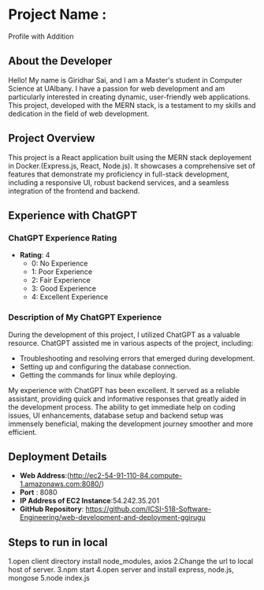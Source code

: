 # Project Name :
Profile with Addition

## About the Developer

Hello! My name is Giridhar Sai, and I am a Master's student in Computer Science at UAlbany. I have a passion for web development and am particularly interested in creating dynamic, user-friendly web applications. This project, developed with the MERN stack, is a testament to my skills and dedication in the field of web development.

## Project Overview

This project is a React application built using the MERN stack deployement in Docker.(Express.js, React, Node.js). It showcases a comprehensive set of features that demonstrate my proficiency in full-stack development, including a responsive UI, robust backend services, and a seamless integration of the frontend and backend.

## Experience with ChatGPT

### ChatGPT Experience Rating
- **Rating**: 4
  - 0: No Experience
  - 1: Poor Experience
  - 2: Fair Experience
  - 3: Good Experience
  - 4: Excellent Experience

### Description of My ChatGPT Experience
During the development of this project, I utilized ChatGPT as a valuable resource. ChatGPT assisted me in various aspects of the project, including:


- Troubleshooting and resolving errors that emerged during development.
- Setting up and configuring the database connection.
- Getting the commands for linux while deploying.
 
My experience with ChatGPT has been excellent. It served as a reliable assistant, providing quick and informative responses that greatly aided in the development process. 
The ability to get immediate help on coding issues, UI enhancements, database setup and backend setup was immensely beneficial, making the development journey smoother and more efficient.


## Deployment Details

- **Web Address**:(http://ec2-54-91-110-84.compute-1.amazonaws.com:8080/)
- **Port** : 8080
- **IP Address of EC2 Instance**:54.242.35.201
- **GitHub Repository**: https://github.com/ICSI-518-Software-Engineering/web-development-and-deployment-ggirugu
  
## Steps to run in local 
1.open client directory install node_modules, axios
2.Change the url to local host of server.
3.npm start 
4.open server and install express, node.js, mongose
5.node index.js

